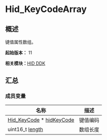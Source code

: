 # Hid_KeyCodeArray


## 概述

键值属性数组。

**起始版本：** 11

**相关模块：**[HID DDK](_hid_ddk.md)


## 汇总


### 成员变量

| 名称 | 描述 | 
| -------- | -------- |
| [Hid_KeyCode](_hid_ddk.md#hid_keycode) \* [hidKeyCode](_hid_ddk.md#hidkeycode) | 键值编码 | 
| uint16_t [length](_hid_ddk.md#length-25) | 数组长度 | 
